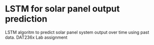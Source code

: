 # LSTM for solar panel output prediction
LSTM algoritm to predict solar panel system output over time using past data.
DAT236x Lab assignment
